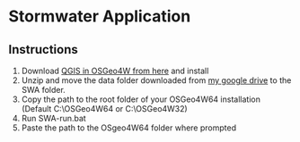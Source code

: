# Stormwater Application

## Instructions

1. Download [QGIS in OSGeo4W from here](https://qgis.org/en/site/forusers/download.html) and install
2. Unzip and move the data folder downloaded from [my google drive](https://drive.google.com/open?id=1LYY8Q8jGbsmABmphRC4G4jHQZr6dae5u) to the SWA folder.
3. Copy the path to the root folder of your OSGeo4W64 installation (Default C:\OSGeo4W64 or C:\OSGeo4W32)
4. Run SWA-run.bat
5. Paste the path to the OSgeo4W64 folder where prompted